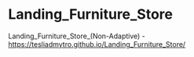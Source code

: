 # Landing_Furniture_Store
Landing_Furniture_Store_(Non-Adaptive)
-https://tesliadmytro.github.io/Landing_Furniture_Store/
